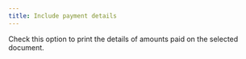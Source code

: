 ```yaml
---
title: Include payment details
---
```



Check this option to print the details of amounts paid on the selected document.
